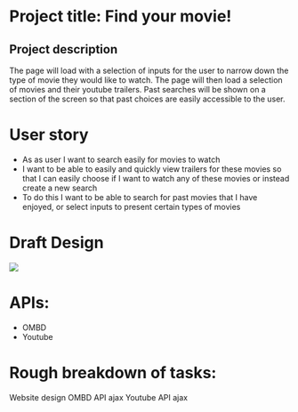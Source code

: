 # Project title: Find your movie!

## Project description

The page will load with a selection of inputs for the user to narrow down the type of movie they would like to watch. The page will then load a selection of movies and their youtube trailers. Past searches will be shown on a section of the screen so that past choices are easily accessible to the user.

# User story
- As as user I want to search easily for movies to watch 
- I want to be able to easily and quickly view trailers for these movies so that I can easily choose if I want to watch any of these movies or instead create a new search
- To do this I want to be able to search for past movies that I have enjoyed, or select inputs to present certain types of movies

# Draft Design

<img src="./images/MovieApp_Home.pgn">

# APIs:
- OMBD
- Youtube

# Rough breakdown of tasks: 
Website design
OMBD API ajax
Youtube API ajax
